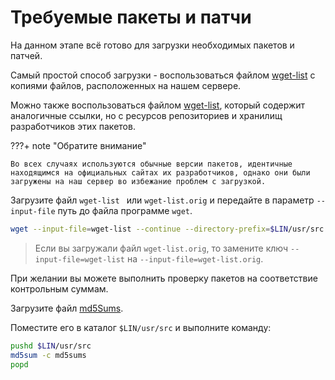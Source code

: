 # Требуемые пакеты и патчи

На данном этапе всё готово для загрузки необходимых пакетов и патчей.

Самый простой способ загрузки - воспользоваться файлом [wget-list](../../packages/wget-list) с копиями файлов, расположенных на нашем сервере.

Можно также воспользоваться файлом [wget-list](../../packages/wget-list.orig), который содержит аналогичные ссылки, но с ресурсов репозиториев и хранилищ разработчиков этих пакетов.

???+ note "Обратите внимание"

	Во всех случаях используются обычные версии пакетов, идентичные находящимся на официальных сайтах их разработчиков, однако они были загружены на наш сервер во избежание проблем с загрузкой.

Загрузите файл `wget-list ` или `wget-list.orig` и передайте в параметр `--input-file` путь до файла программе `wget`.

```bash
wget --input-file=wget-list --continue --directory-prefix=$LIN/usr/src
```

> Если вы загружали файл `wget-list.orig`, то замените ключ `--input-file=wget-list` на `--input-file=wget-list.orig`.

При желании вы можете выполнить проверку пакетов на соответствие контрольным суммам.

Загрузите файл [md5Sums](../../packages/md5Sums).

Поместите его в каталог `$LIN/usr/src` и выполните команду:

```bash
pushd $LIN/usr/src
md5sum -c md5sums
popd
```

<script>
		new Vue({
		el: '#main',
		data: {
		wgetList: wgetList,
		md5Sums: md5Sums },
  })
</script>
